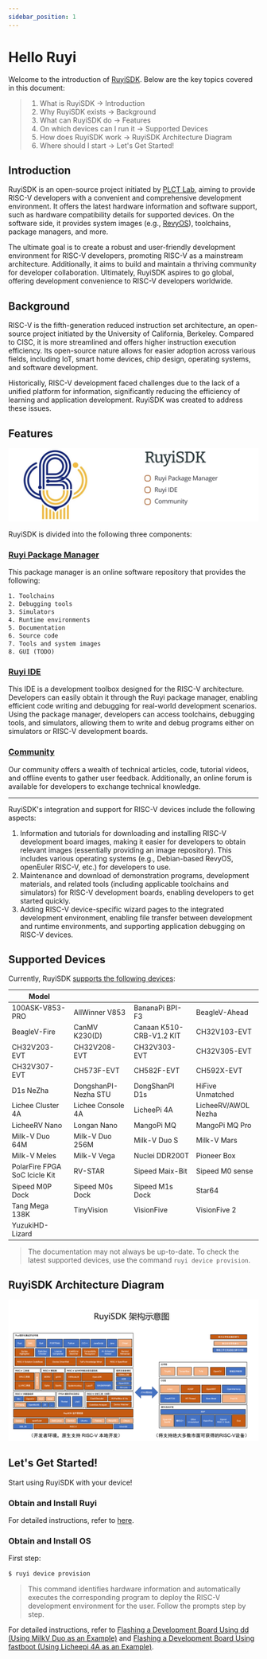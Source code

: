 ```yaml
---
sidebar_position: 1
---
```


# Hello Ruyi

Welcome to the introduction of [RuyiSDK](https://github.com/ruyisdk). Below are the key topics covered in this document:

> 1. What is RuyiSDK -> Introduction
> 2. Why RuyiSDK exists -> Background
> 3. What can RuyiSDK do -> Features
> 4. On which devices can I run it -> Supported Devices
> 5. How does RuyiSDK work -> RuyiSDK Architecture Diagram
> 6. Where should I start -> Let's Get Started!

## Introduction

RuyiSDK is an open-source project initiated by [PLCT Lab](https://plctlab.org/), aiming to provide RISC-V developers with a convenient and comprehensive development environment. It offers the latest hardware information and software support, such as hardware compatibility details for supported devices. On the software side, it provides system images (e.g., [RevyOS](https://github.com/ruyisdk/revyos)), toolchains, package managers, and more.

The ultimate goal is to create a robust and user-friendly development environment for RISC-V developers, promoting RISC-V as a mainstream architecture. Additionally, it aims to build and maintain a thriving community for developer collaboration. Ultimately, RuyiSDK aspires to go global, offering development convenience to RISC-V developers worldwide.

## Background

RISC-V is the fifth-generation reduced instruction set architecture, an open-source project initiated by the University of California, Berkeley. Compared to CISC, it is more streamlined and offers higher instruction execution efficiency. Its open-source nature allows for easier adoption across various fields, including IoT, smart home devices, chip design, operating systems, and software development.

Historically, RISC-V development faced challenges due to the lack of a unified platform for information, significantly reducing the efficiency of learning and application development. RuyiSDK was created to address these issues.

## Features

![RuyiSDK](./RuyiSDK.png)

RuyiSDK is divided into the following three components:

### [Ruyi Package Manager](/docs/category/ruyi-包管理器)

This package manager is an online software repository that provides the following:

```
1. Toolchains
2. Debugging tools
3. Simulators
4. Runtime environments
5. Documentation
6. Source code
7. Tools and system images
8. GUI (TODO)
```

### [Ruyi IDE](/docs/category/ruyisdk-ide)

This IDE is a development toolbox designed for the RISC-V architecture. Developers can easily obtain it through the Ruyi package manager, enabling efficient code writing and debugging for real-world development scenarios. Using the package manager, developers can access toolchains, debugging tools, and simulators, allowing them to write and debug programs either on simulators or RISC-V development boards.

### [Community](/contact)

Our community offers a wealth of technical articles, code, tutorial videos, and offline events to gather user feedback. Additionally, an online forum is available for developers to exchange technical knowledge.

----

RuyiSDK's integration and support for RISC-V devices include the following aspects:

1. Information and tutorials for downloading and installing RISC-V development board images, making it easier for developers to obtain relevant images (essentially providing an image repository). This includes various operating systems (e.g., Debian-based RevyOS, openEuler RISC-V, etc.) for developers to use.
2. Maintenance and download of demonstration programs, development materials, and related tools (including applicable toolchains and simulators) for RISC-V development boards, enabling developers to get started quickly.
3. Adding RISC-V device-specific wizard pages to the integrated development environment, enabling file transfer between development and runtime environments, and supporting application debugging on RISC-V devices.

## Supported Devices

Currently, RuyiSDK [supports the following devices](https://github.com/ruyisdk/support-matrix):

| Model                         |                      |                          |                     |
| ----------------------------- | -------------------- | ------------------------ | ------------------- |
| 100ASK-V853-PRO               | AllWinner V853       | BananaPi BPI-F3          | BeagleV-Ahead       |
| BeagleV-Fire                  | CanMV K230(D)        | Canaan K510-CRB-V1.2 KIT | CH32V103-EVT        |
| CH32V203-EVT                  | CH32V208-EVT         | CH32V303-EVT             | CH32V305-EVT        |
| CH32V307-EVT                  | CH573F-EVT           | CH582F-EVT               | CH592X-EVT          |
| D1s NeZha                     | DongshanPI-Nezha STU | DongShanPI D1s           | HiFive Unmatched    |
| Lichee Cluster 4A             | Lichee Console 4A    | LicheePi 4A              | LicheeRV/AWOL Nezha |
| LicheeRV Nano                 | Longan Nano          | MangoPi MQ               | MangoPi MQ Pro      |
| Milk-V Duo 64M                | Milk-V Duo 256M      | Milk-V Duo S             | Milk-V Mars         |
| Milk-V Meles                  | Milk-V Vega          | Nuclei DDR200T           | Pioneer Box         |
| PolarFire FPGA SoC Icicle Kit | RV-STAR              | Sipeed Maix-Bit          | Sipeed M0 sense     |
| Sipeed M0P Dock               | Sipeed M0s Dock      | Sipeed M1s Dock          | Star64              |
| Tang Mega 138K                | TinyVision           | VisionFive               | VisionFive 2        |
| YuzukiHD-Lizard               |                      |                          |                     |

> The documentation may not always be up-to-date. To check the latest supported devices, use the command `ruyi device provision`.

## RuyiSDK Architecture Diagram

![Structure-RuyiSDK.png](./Structure-RuyiSDK.png)

## Let's Get Started!

Start using RuyiSDK with your device!

### Obtain and Install Ruyi

For detailed instructions, refer to [here](/docs/Package-Manager/installation).

### Obtain and Install OS

First step:

```bash
$ ruyi device provision
```

> This command identifies hardware information and automatically executes the corresponding program to deploy the RISC-V development environment for the user. Follow the prompts step by step.

For detailed instructions, refer to [Flashing a Development Board Using dd (Using MilkV Duo as an Example)](/docs/Package-Manager/cases/case3) and [Flashing a Development Board Using fastboot (Using Licheepi 4A as an Example)](/docs/Package-Manager/cases/case4).
